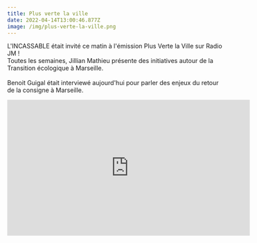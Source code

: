 ```yaml
---
title: Plus verte la ville
date: 2022-04-14T13:00:46.877Z
image: /img/plus-verte-la-ville.png
---
```

L'INCASSABLE était invité ce matin à l'émission Plus Verte la Ville sur Radio JM !\
Toutes les semaines, Jillian Mathieu présente des initiatives autour de la Transition écologique à Marseille.\
\
Benoit Guigal était interviewé aujourd'hui pour parler des enjeux du retour de la consigne à Marseille.



<iframe src="https://www.facebook.com/plugins/video.php?height=314&href=https%3A%2F%2Fwww.facebook.com%2Frjmarseille%2Fvideos%2F1390268641438007%2F&show_text=false&width=560&t=0" width="560" height="314" style="border:none;overflow:hidden" scrolling="no" frameborder="0" allowfullscreen="true" allow="autoplay; clipboard-write; encrypted-media; picture-in-picture; web-share" allowFullScreen="true"></iframe>
